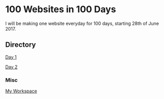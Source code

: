 # 100 Websites in 100 Days

I will be making one website everyday for 100 days, starting 28th of June 2017.

## Directory

[Day 1](https://duncanmccoll.github.io/100-Websites-in-100-Days/Day%201/index.html "Day 1")

[Day 2](https://duncanmccoll.github.io/100-Websites-in-100-Days/Day%202/To-do/index.html "Day 2")

### Misc

[My Workspace](http://i.imgur.com/yZIp6gw.png "Workspace")

